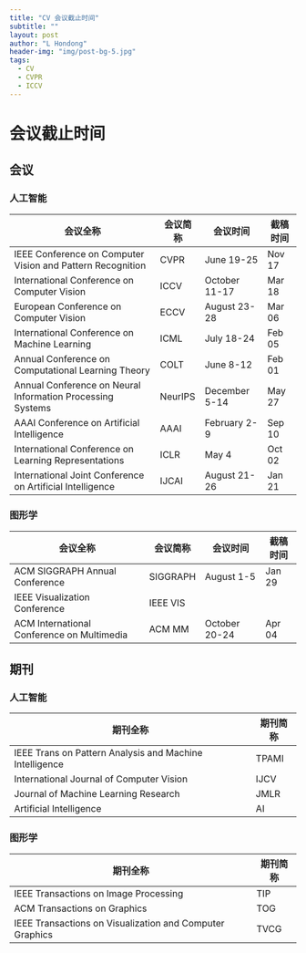 ```yaml
---
title: "CV 会议截止时间"
subtitle: ""
layout: post
author: "L Hondong"
header-img: "img/post-bg-5.jpg"
tags:
  - CV
  - CVPR
  - ICCV
---
```


# 会议截止时间

## 会议

### 人工智能

|会议全称|会议简称|会议时间|截稿时间|
|---|---|---|---|
|IEEE Conference on Computer Vision and Pattern Recognition|CVPR|June 19-25|Nov 17|
|International Conference on Computer Vision|ICCV|October 11-17|Mar 18|
|European Conference on Computer Vision|ECCV|August 23-28|Mar 06|
|International Conference on Machine Learning|ICML|July 18-24|Feb 05|
|Annual Conference on Computational Learning Theory|COLT|June 8-12|Feb 01|
|Annual Conference on Neural Information Processing Systems|NeurIPS|December 5-14|May 27|
|AAAI Conference on Artificial Intelligence|AAAI|February 2-9|Sep 10|
|International Conference on Learning Representations|ICLR|May 4|Oct 02|
|International Joint Conference on Artificial Intelligence |IJCAI|August 21-26|Jan 21|

### 图形学

|会议全称|会议简称|会议时间|截稿时间|
|---|---|---|---|
|ACM SIGGRAPH Annual Conference|SIGGRAPH|August 1-5|Jan 29|
|IEEE Visualization Conference|IEEE VIS|
|ACM International Conference on Multimedia|ACM MM|October 20-24|Apr 04 |

## 期刊

### 人工智能

|期刊全称|期刊简称|
|---|---|
|IEEE Trans on Pattern Analysis and Machine Intelligence|TPAMI|
|International Journal of Computer Vision|IJCV|
|Journal of Machine Learning Research |JMLR|
|Artificial Intelligence|AI|

### 图形学

|期刊全称|期刊简称|
|---|---|
|IEEE Transactions on Image Processing|TIP|
|ACM Transactions on Graphics|TOG|
|IEEE Transactions on Visualization and Computer Graphics|TVCG|
